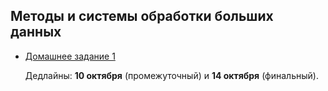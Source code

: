 ## Методы и системы обработки больших данных

  * [Домашнее задание 1](hw1/README.md)

    Дедлайны: **10 октября** (промежуточный) и **14 октября** (финальный).

